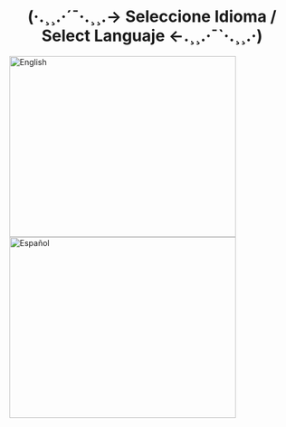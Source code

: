 # <h1 align="center">(·.¸¸.·´¯·.¸¸.-> Seleccione Idioma / Select Languaje <-.¸¸.·¯`·.¸¸.·)</h3>
<div align="left">
  <a href="README-ENG.md">
    <img src="https://media.istockphoto.com/id/1251660737/es/vector/bandera-del-reino-unido-ondeando-realista-union-jack.jpg?s=612x612&w=0&k=20&c=c8pRC34G_HobVR1EJSTVY1a9D35GDGNqf15aJ97xHo4=" alt="English" width="400" height="320">
  </a>
  <a href="README-ESP.md">
    <img src="https://img.freepik.com/fotos-premium/bandera-espana-ilustracion-3d-bandera-espanola-ondeando_2227-2339.jpg" alt="Español" width="400" height="320">
  </a>
</div>
